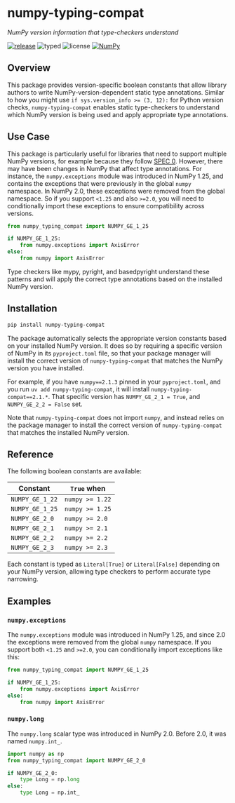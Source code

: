 # numpy-typing-compat

*NumPy version information that type-checkers understand*

[![release](https://img.shields.io/github/v/release/jorenham/numpy-typing-compat?style=flat-square&color=333)](https://github.com/jorenham/numpy-typing-compat/releases)
![typed](https://img.shields.io/pypi/types/numpy-typing-compat?style=flat-square&color=333)
![license](https://img.shields.io/github/license/jorenham/numpy-typing-compat?style=flat-square&color=333)
[![NumPy](https://img.shields.io/badge/NumPy-013243?logo=NumPy&style=flat-square&logoColor=4D77CF&color=333)](https://github.com/numpy/numpy)

## Overview

This package provides version-specific boolean constants that allow library authors to write
NumPy-version-dependent static type annotations. Similar to how you might use
`if sys.version_info >= (3, 12):` for Python version checks, `numpy-typing-compat` enables static
type-checkers to understand which NumPy version is being used and apply appropriate type annotations.

## Use Case

This package is particularly useful for libraries that need to support multiple NumPy versions, for
example because they follow [SPEC 0](https://scientific-python.org/specs/spec-0000/). However,
there may have been changes in NumPy that affect type annotations. For instance, the
`numpy.exceptions` module was introduced in NumPy 1.25, and contains the exceptions that were
previously in the global `numpy` namespace. In NumPy 2.0, these exceptions were removed from the
global namespace. So if you support `<1.25` and also `>=2.0`, you will need to conditionally import
these exceptions to ensure compatibility across versions.

```python
from numpy_typing_compat import NUMPY_GE_1_25

if NUMPY_GE_1_25:
    from numpy.exceptions import AxisError
else:
    from numpy import AxisError
```

Type checkers like mypy, pyright, and basedpyright understand these patterns and will apply the correct
type annotations based on the installed NumPy version.

## Installation

```bash
pip install numpy-typing-compat
```

The package automatically selects the appropriate version constants based on your installed NumPy
version. It does so by requiring a specific version of NumPy in its `pyproject.toml` file, so that
your package manager will install the correct version of `numpy-typing-compat` that matches the
NumPy version you have installed.

For example, if you have `numpy==2.1.3` pinned in your `pyproject.toml`, and you run
`uv add numpy-typing-compat`, it will install `numpy-typing-compat==2.1.*`. That specific version
has `NUMPY_GE_2_1 = True`, and `NUMPY_GE_2_2 = False` set.

Note that `numpy-typing-compat` does not import `numpy`, and instead relies on the package manager
to install the correct version of `numpy-typing-compat` that matches the installed NumPy version.

## Reference

The following boolean constants are available:

| Constant        | `True` when     |
| --------------- | --------------- |
| `NUMPY_GE_1_22` | `numpy >= 1.22` |
| `NUMPY_GE_1_25` | `numpy >= 1.25` |
| `NUMPY_GE_2_0`  | `numpy >= 2.0`  |
| `NUMPY_GE_2_1`  | `numpy >= 2.1`  |
| `NUMPY_GE_2_2`  | `numpy >= 2.2`  |
| `NUMPY_GE_2_3`  | `numpy >= 2.3`  |

Each constant is typed as `Literal[True]` or `Literal[False]` depending on your NumPy version,
allowing type checkers to perform accurate type narrowing.

## Examples

### `numpy.exceptions`

The `numpy.exceptions` module was introduced in NumPy 1.25, and since 2.0 the exceptions
were removed from the global `numpy` namespace. If you support both `<1.25` and `>=2.0`, you can
conditionally import exceptions like this:

```python
from numpy_typing_compat import NUMPY_GE_1_25

if NUMPY_GE_1_25:
    from numpy.exceptions import AxisError
else:
    from numpy import AxisError
```

### `numpy.long`

The `numpy.long` scalar type was introduced in NumPy 2.0. Before 2.0, it was named `numpy.int_`.

```python
import numpy as np
from numpy_typing_compat import NUMPY_GE_2_0

if NUMPY_GE_2_0:
    type Long = np.long
else:
    type Long = np.int_
```
